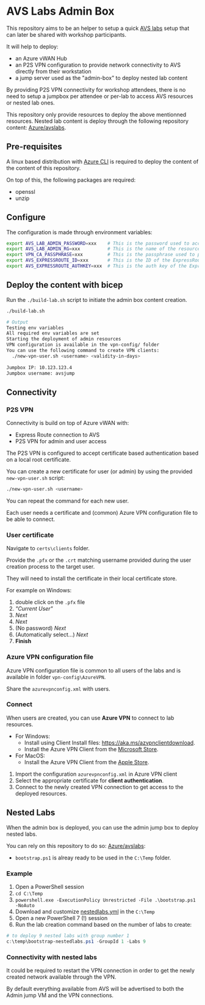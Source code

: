 # AVS Labs Admin Box

This repository aims to be an helper to setup a quick [AVS labs](https://github.com/Azure/avslabs/) setup that can later be shared with workshop participants.

It will help to deploy:

* an Azure vWAN Hub
* an P2S VPN configuration to provide network connectivity to AVS directly from their workstation
* a jump server used as the "admin-box" to deploy nested lab content

By providing P2S VPN connectivity for workshop attendees, there is no need to setup a jumpbox per attendee or per-lab to access AVS resources or nested lab ones.

This repository only provide resources to deploy the above mentionned resources. Nested lab content is deploy through the following repository content: [Azure/avslabs](https://github.com/Azure/avslabs/).

## Pre-requisites

A linux based distribution with [Azure CLI](https://learn.microsoft.com/en-us/cli/azure/install-azure-cli) is required to deploy the content of the content of this repository.

On top of this, the following packages are required:

* openssl
* unzip

## Configure

The configuration is made through environment variables:

```bash
export AVS_LAB_ADMIN_PASSWORD=xxx    # This is the password used to access the admin VM"
export AVS_LAB_ADMIN_RG=xxx          # This is the name of the resource group where the admin ressources will be deployed"
export VPN_CA_PASSPHRASE=xxx         # This is the passphrase used to protect the VPN CA private key"
export AVS_EXPRESSROUTE_ID=xxx       # This is the ID of the ExpressRoute circuit used to connect to AVS"
export AVS_EXPRESSROUTE_AUTHKEY=xxx  # This is the auth key of the ExpressRoute circuit used to connect to AVS"
```

## Deploy the content with bicep

Run the `./build-lab.sh` script to initiate the admin box content creation.

```bash
./build-lab.sh

# Output
Testing env variables                                                                         
All required env variables are set
Starting the deployment of admin resources
VPN configuration is available in the vpn-config/ folder
You can use the following command to create VPN clients:
  ./new-vpn-user.sh <username> <validity-in-days>
   
Jumpbox IP: 10.123.123.4
Jumpbox username: avsjump
```

## Connectivity

### P2S VPN

Connectivity is build on top of Azure vWAN with:

* Express Route connection to AVS
* P2S VPN for admin and user access

The P2S VPN is configured to accept certificate based authentication based on a local root certificate.

You can create a new certificate for user (or admin) by using the provided `new-vpn-user.sh` script:

```bash
./new-vpn-user.sh <username>
```

You can repeat the command for each new user.

Each user needs a certificate and (common) Azure VPN configuration file to be able to connect.

### User certificate

Navigate to `certs\clients` folder.

Provide the `.pfx` or the `.crt` matching username provided during the user creation process to the target user.

They will need to install the certificate in their local certificate store.

For example on Windows:

1. double click on the `.pfx` file
1. *"Current User"*
1. *Next*
1. *Next*
1. (No password) *Next*
1. (Automatically select...) *Next*
1. **Finish**

### Azure VPN configuration file

Azure VPN configuration file is common to all users of the labs and is available in folder `vpn-config\AzureVPN`.

Share the `azurevpnconfig.xml` with users.

### Connect

When users are created, you can use **Azure VPN** to connect to lab resources.

* For Windows:
  * Install using Client Install files: https://aka.ms/azvpnclientdownload.
  * Install the Azure VPN Client from the [Microsoft Store](https://go.microsoft.com/fwlink/?linkid=2117554).
* For MacOS:
  * Install the Azure VPN Client from the [Apple Store](https://apps.apple.com/us/app/azure-vpn-client/id1553936137).

1. Import the configuration `azurevpnconfig.xml` in Azure VPN client
1. Select the appropriate certificate for **client authentication**.
1. Connect to the newly created VPN connection to get access to the deployed resources.

## Nested Labs

When the admin box is deployed, you can use the admin jump box to deploy nested labs.

You can rely on this repository to do so: [Azure/avslabs](https://github.com/Azure/avslabs/):

  * `bootstrap.ps1` is alreay ready to be used in the `C:\Temp` folder.

### Example

1. Open a PowerShell session
1. `cd C:\Temp`
1. `powershell.exe -ExecutionPolicy Unrestricted -File .\bootstrap.ps1 -NoAuto`
1. Download and customize [nestedlabs.yml](https://raw.githubusercontent.com/Azure/avslabs/main/scripts/nestedlabs.yml) in the `C:\Temp`
1. Open a new PowerShell 7 (!) session
1. Run the lab creation command based on the number of labs to create:

```powershell
# to deploy 9 nested labs with group number 1
c:\temp\bootstrap-nestedlabs.ps1 -GroupId 1 -Labs 9
```

### Connectivity with nested labs

It could be required to restart the VPN connection in order to get the newly created network available through the VPN.

By default everything available from AVS will be advertised to both the Admin jump VM and the VPN connections.